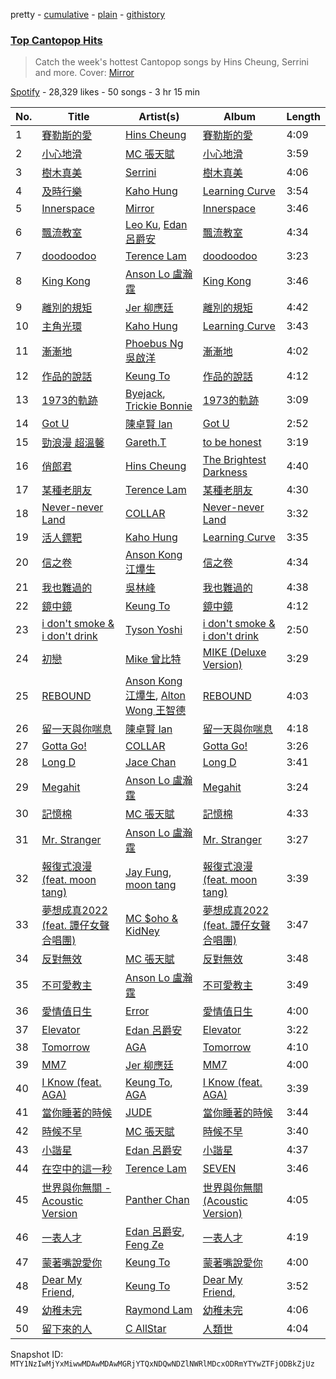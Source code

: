 pretty - [cumulative](/playlists/cumulative/37i9dQZF1DWW6TogMpx8Q2.md) - [plain](/playlists/plain/37i9dQZF1DWW6TogMpx8Q2) - [githistory](https://github.githistory.xyz/mackorone/spotify-playlist-archive/blob/main/playlists/plain/37i9dQZF1DWW6TogMpx8Q2)

### [Top Cantopop Hits](https://open.spotify.com/playlist/37i9dQZF1DWW6TogMpx8Q2)

> Catch the week's hottest Cantopop songs by Hins Cheung, Serrini and more\. Cover: <a href="spotify:artist:6B9YF4eOv99klogeZUzkYM">Mirror</a>

[Spotify](https://open.spotify.com/user/spotify) - 28,329 likes - 50 songs - 3 hr 15 min

| No. | Title | Artist(s) | Album | Length |
|---|---|---|---|---|
| 1 | [賽勒斯的愛](https://open.spotify.com/track/7wDHnKKyw7GSw9ihEHTXm3) | [Hins Cheung](https://open.spotify.com/artist/2MVfNjocvNrE03cQuxpsWK) | [賽勒斯的愛](https://open.spotify.com/album/5XwD4GmcpKNosw2lXoHes9) | 4:09 |
| 2 | [小心地滑](https://open.spotify.com/track/3U1sSlezn9BdzqsEx4VfHT) | [MC 張天賦](https://open.spotify.com/artist/5tRk0bqMQubKAVowp35XtC) | [小心地滑](https://open.spotify.com/album/3wlXOb1nMLgJr1jz2bTjAm) | 3:59 |
| 3 | [樹木真美](https://open.spotify.com/track/3V62hqp8AIqkSfr8Ys2lzP) | [Serrini](https://open.spotify.com/artist/0u3m5Sy2zsq4Gk0aduH9s7) | [樹木真美](https://open.spotify.com/album/24gJxtIlfZDK6SnR2MiuiU) | 4:06 |
| 4 | [及時行樂](https://open.spotify.com/track/4co81zh3xm4y6ZcyLj4eTz) | [Kaho Hung](https://open.spotify.com/artist/3wYcmejLVtOoHIq9szUugh) | [Learning Curve](https://open.spotify.com/album/4diB05q3Yl1cjCBdzeLHCd) | 3:54 |
| 5 | [Innerspace](https://open.spotify.com/track/1TC1xwWe4QVFlx6cPGWOaH) | [Mirror](https://open.spotify.com/artist/6B9YF4eOv99klogeZUzkYM) | [Innerspace](https://open.spotify.com/album/2XLO3r4aoXtdTa6nGpR9uL) | 3:46 |
| 6 | [飄流教室](https://open.spotify.com/track/5AnD1Tmu5hKPeHGyxGq6LJ) | [Leo Ku](https://open.spotify.com/artist/4F0XzHNcfvvA2I0rGqIwAQ), [Edan 呂爵安](https://open.spotify.com/artist/5jewGMrZtMNJk5OsZ61Cpo) | [飄流教室](https://open.spotify.com/album/7lMwgXZvrG5rhwHTA4tlbJ) | 4:34 |
| 7 | [doodoodoo](https://open.spotify.com/track/0bqYvGR4vP2KstdMyemKYI) | [Terence Lam](https://open.spotify.com/artist/3tvtGR8HzMHDbkLeZrFiBI) | [doodoodoo](https://open.spotify.com/album/5OxneUMRslWdTQlYpO8Wc9) | 3:23 |
| 8 | [King Kong](https://open.spotify.com/track/1UJYWfzyPjRwmlCawgJroV) | [Anson Lo 盧瀚霆](https://open.spotify.com/artist/2G4Ntbg3dYqkUAGrMUZ0U7) | [King Kong](https://open.spotify.com/album/3JKrNHh8gVviwWycHE9DDm) | 3:46 |
| 9 | [離別的規矩](https://open.spotify.com/track/5tHHZJbJgs6zQmvqewePEf) | [Jer 柳應廷](https://open.spotify.com/artist/6FH5vFm7hqDm3UzEAYuizY) | [離別的規矩](https://open.spotify.com/album/4zmlpzipP0VIn0YQyfUknJ) | 4:42 |
| 10 | [主角光環](https://open.spotify.com/track/3CsYuAe0Oi7t9w1jxWfHob) | [Kaho Hung](https://open.spotify.com/artist/3wYcmejLVtOoHIq9szUugh) | [Learning Curve](https://open.spotify.com/album/4diB05q3Yl1cjCBdzeLHCd) | 3:43 |
| 11 | [漸漸地](https://open.spotify.com/track/3s0LGsNnxPeJhqhE8bm3jQ) | [Phoebus Ng 吳啟洋](https://open.spotify.com/artist/35C0EdhwEfPvQhZKU8Ax2X) | [漸漸地](https://open.spotify.com/album/47b2GZEehmyONZ6B5I7Pzy) | 4:02 |
| 12 | [作品的說話](https://open.spotify.com/track/1dBroK67DSaaEE5kvkVjzG) | [Keung To](https://open.spotify.com/artist/0DwdA5ZgTJcIQ2uIhc110D) | [作品的說話](https://open.spotify.com/album/6vSggspaaAO0boTq0JQfhQ) | 4:12 |
| 13 | [1973的軌跡](https://open.spotify.com/track/5Z75p2CZda3ofl2umIJBmc) | [Byejack](https://open.spotify.com/artist/0yknwn0XnsbFLagS80AA0n), [Trickie Bonnie](https://open.spotify.com/artist/1nfAcziGyKgEOo0pIw4pVy) | [1973的軌跡](https://open.spotify.com/album/1s7oeSTjV48oXW3DlFrp3T) | 3:09 |
| 14 | [Got U](https://open.spotify.com/track/2pFkBa11TZLwI4t4uzIWdi) | [陳卓賢 Ian](https://open.spotify.com/artist/1qW9Pi35NXnu7Q8KWyVYe6) | [Got U](https://open.spotify.com/album/7uVe30iLgYZNzjExBxRVN0) | 2:52 |
| 15 | [勁浪漫 超溫馨](https://open.spotify.com/track/2YF2QvEFNGbIgNQaUzLk4Q) | [Gareth.T](https://open.spotify.com/artist/6R57JlNKlnNrYaji0vw8xx) | [to be honest](https://open.spotify.com/album/0qRlwYQIRtsqmQsRFYqOVi) | 3:19 |
| 16 | [俏郎君](https://open.spotify.com/track/4ckh5VN2HYQ8TzS51Nh7ol) | [Hins Cheung](https://open.spotify.com/artist/2MVfNjocvNrE03cQuxpsWK) | [The Brightest Darkness](https://open.spotify.com/album/4m5WJ461G2KsDfjTwKarF8) | 4:40 |
| 17 | [某種老朋友](https://open.spotify.com/track/4c9hHw1PUYXHfKFASXo8H0) | [Terence Lam](https://open.spotify.com/artist/3tvtGR8HzMHDbkLeZrFiBI) | [某種老朋友](https://open.spotify.com/album/4F9PntJ91ej5Uxyo1wgMii) | 4:30 |
| 18 | [Never\-never Land](https://open.spotify.com/track/2MKENhpdJ8egUGHl6EWG5F) | [COLLAR](https://open.spotify.com/artist/1IlMpBkrZ4Na4S9fOcuN3f) | [Never\-never Land](https://open.spotify.com/album/1rMS9dyJwf4mPubmsoGhh4) | 3:32 |
| 19 | [活人鏢靶](https://open.spotify.com/track/5UQGMMFAummYZSdshJdo71) | [Kaho Hung](https://open.spotify.com/artist/3wYcmejLVtOoHIq9szUugh) | [Learning Curve](https://open.spotify.com/album/4diB05q3Yl1cjCBdzeLHCd) | 3:35 |
| 20 | [信之卷](https://open.spotify.com/track/43AAdQfc9dodfuxkcKMZo3) | [Anson Kong 江𤒹生](https://open.spotify.com/artist/7bkvIZ8KT4kxelaAmobX8D) | [信之卷](https://open.spotify.com/album/3RNW4B6DQWb8Bbbq2jCQaP) | 4:34 |
| 21 | [我也難過的](https://open.spotify.com/track/2PkErrvrjQry3l1IhhJsor) | [吳林峰](https://open.spotify.com/artist/7vUVBbfIykXkc668JoZI5P) | [我也難過的](https://open.spotify.com/album/2hFVXHct1VP9me00DzxDCj) | 4:38 |
| 22 | [鏡中鏡](https://open.spotify.com/track/4umaD9GJDZMihD9mal7vd1) | [Keung To](https://open.spotify.com/artist/0DwdA5ZgTJcIQ2uIhc110D) | [鏡中鏡](https://open.spotify.com/album/3F6jDazcpKtodoMyQ3Of3V) | 4:12 |
| 23 | [i don't smoke & i don't drink](https://open.spotify.com/track/2BQIL0U5QdqK17n5o8KZB1) | [Tyson Yoshi](https://open.spotify.com/artist/3dayhmhJfL4I8w1PuL9MqQ) | [i don't smoke & i don't drink](https://open.spotify.com/album/3p2buXwB34FSSt8c7PJxc4) | 2:50 |
| 24 | [初戀](https://open.spotify.com/track/5XihvL3MlNcj6yPwAKsgFw) | [Mike 曾比特](https://open.spotify.com/artist/33oY0RTyXAMYBM6QSImuo7) | [MIKE \(Deluxe Version\)](https://open.spotify.com/album/0bEkpw5Jt53O0uBEYQX2Co) | 3:29 |
| 25 | [REBOUND](https://open.spotify.com/track/2P8bKzgGEUhgdSeTObumUR) | [Anson Kong 江𤒹生](https://open.spotify.com/artist/7bkvIZ8KT4kxelaAmobX8D), [Alton Wong 王智德](https://open.spotify.com/artist/0cuaC9Yla3eTu2miefuLdc) | [REBOUND](https://open.spotify.com/album/3BWl8RiEO6qsdZeNuMxAZv) | 4:03 |
| 26 | [留一天與你喘息](https://open.spotify.com/track/6flgMTTqhbJSNryAPCYcvA) | [陳卓賢 Ian](https://open.spotify.com/artist/1qW9Pi35NXnu7Q8KWyVYe6) | [留一天與你喘息](https://open.spotify.com/album/70ZVowDZAeADC8GGzpxtgj) | 4:18 |
| 27 | [Gotta Go!](https://open.spotify.com/track/3F16iie73VyKgN63z6YyZH) | [COLLAR](https://open.spotify.com/artist/1IlMpBkrZ4Na4S9fOcuN3f) | [Gotta Go!](https://open.spotify.com/album/5QMViZsyLMd5pJJc3l9BEO) | 3:26 |
| 28 | [Long D](https://open.spotify.com/track/3tzjn5ILVuHc4eSLTH60lY) | [Jace Chan](https://open.spotify.com/artist/1SCaQu3jTbcKIjy8aC7KHa) | [Long D](https://open.spotify.com/album/3SGir5Xnex2E02jNYAzRnr) | 3:41 |
| 29 | [Megahit](https://open.spotify.com/track/33bb4ipPqbeTdZLOAix27Z) | [Anson Lo 盧瀚霆](https://open.spotify.com/artist/2G4Ntbg3dYqkUAGrMUZ0U7) | [Megahit](https://open.spotify.com/album/3vwAviwOj5HoFL7WKlOH61) | 3:24 |
| 30 | [記憶棉](https://open.spotify.com/track/1ZrnCyms7CBYsCvkkVIkt8) | [MC 張天賦](https://open.spotify.com/artist/5tRk0bqMQubKAVowp35XtC) | [記憶棉](https://open.spotify.com/album/6uWrUpmYlVSBmJ6RkCW4QE) | 4:33 |
| 31 | [Mr\. Stranger](https://open.spotify.com/track/4pnqbvjkdoIKUzmfr1bUho) | [Anson Lo 盧瀚霆](https://open.spotify.com/artist/2G4Ntbg3dYqkUAGrMUZ0U7) | [Mr\. Stranger](https://open.spotify.com/album/0Uq2MMZXlZFzSZytUMBLPn) | 3:27 |
| 32 | [報復式浪漫 \(feat\. moon tang\)](https://open.spotify.com/track/5T6PZMH6QDRnhN3fYaXDQz) | [Jay Fung](https://open.spotify.com/artist/4EXI1ieJe2VDbvNsKOaNQL), [moon tang](https://open.spotify.com/artist/51ZhiTtynrHq7tD4xfGZV7) | [報復式浪漫 \(feat\. moon tang\)](https://open.spotify.com/album/0p4IXG9peFiRAtY0a7Xjuf) | 3:39 |
| 33 | [夢想成真2022 \(feat\. 譚仔女聲合唱團\)](https://open.spotify.com/track/4KJi1DpJcn8sYANFF9qZBa) | [MC $oho & KidNey](https://open.spotify.com/artist/0OzYRJJgttqlhZ63PHMndj) | [夢想成真2022 \(feat\. 譚仔女聲合唱團\)](https://open.spotify.com/album/6pIDMCqVB0GNi3b8GV3gjZ) | 3:47 |
| 34 | [反對無效](https://open.spotify.com/track/2P5Eeh29qJrYa1T27cdL3B) | [MC 張天賦](https://open.spotify.com/artist/5tRk0bqMQubKAVowp35XtC) | [反對無效](https://open.spotify.com/album/580J4faNuujItQTyIVzNxs) | 3:48 |
| 35 | [不可愛教主](https://open.spotify.com/track/7zYZYyaMmfsc7Jp4ZHd6UX) | [Anson Lo 盧瀚霆](https://open.spotify.com/artist/2G4Ntbg3dYqkUAGrMUZ0U7) | [不可愛教主](https://open.spotify.com/album/5bObDBd0n0q1zdlimWdIGH) | 3:49 |
| 36 | [愛情值日生](https://open.spotify.com/track/0ZXAnDoI4IDVab7Tg760Uh) | [Error](https://open.spotify.com/artist/6lhZDlPnfVWXxJUr9eVfEJ) | [愛情值日生](https://open.spotify.com/album/2OQ6GqUTwZSrwSlYEvPHoE) | 4:00 |
| 37 | [Elevator](https://open.spotify.com/track/1r0AJpxFzqFvptMlsHu3Bp) | [Edan 呂爵安](https://open.spotify.com/artist/5jewGMrZtMNJk5OsZ61Cpo) | [Elevator](https://open.spotify.com/album/1yC451iXNkoxQrPoOHrC9h) | 3:22 |
| 38 | [Tomorrow](https://open.spotify.com/track/0LuBQym8RGIcybVJE5F5iE) | [AGA](https://open.spotify.com/artist/1opXC6lrFxsiDks53X5d3Q) | [Tomorrow](https://open.spotify.com/album/5jLneIxjJyBOb8GC96tJy1) | 4:10 |
| 39 | [MM7](https://open.spotify.com/track/71zkB0xQxcF1Uq8F1ZoCqC) | [Jer 柳應廷](https://open.spotify.com/artist/6FH5vFm7hqDm3UzEAYuizY) | [MM7](https://open.spotify.com/album/2BFswwZQrotFdPT0Rf3cwk) | 4:00 |
| 40 | [I Know \(feat\. AGA\)](https://open.spotify.com/track/35bTq9CeIvJQTKrPuSoDv8) | [Keung To](https://open.spotify.com/artist/0DwdA5ZgTJcIQ2uIhc110D), [AGA](https://open.spotify.com/artist/1opXC6lrFxsiDks53X5d3Q) | [I Know \(feat\. AGA\)](https://open.spotify.com/album/1LaIUEunRC8X3f5dxnHDtm) | 3:39 |
| 41 | [當你睡著的時候](https://open.spotify.com/track/5cq3lcOJi4CU14LmSJL8Lv) | [JUDE](https://open.spotify.com/artist/0fs8Z11YQwRDEhdgRXoi4q) | [當你睡著的時候](https://open.spotify.com/album/6dilfUvZmJlag4W2UGv424) | 3:44 |
| 42 | [時候不早](https://open.spotify.com/track/433FK3gktWwmjkAPMSqVNO) | [MC 張天賦](https://open.spotify.com/artist/5tRk0bqMQubKAVowp35XtC) | [時候不早](https://open.spotify.com/album/7fBnsOe1M8Ineu5Y1FQ5C4) | 3:40 |
| 43 | [小諧星](https://open.spotify.com/track/4Pzi0povbtMOuVyGKGNOKu) | [Edan 呂爵安](https://open.spotify.com/artist/5jewGMrZtMNJk5OsZ61Cpo) | [小諧星](https://open.spotify.com/album/19F3jFJst7yhZ7U5ziGuaj) | 4:37 |
| 44 | [在空中的這一秒](https://open.spotify.com/track/5st8nBxaC9GX6Dl3VMXTbM) | [Terence Lam](https://open.spotify.com/artist/3tvtGR8HzMHDbkLeZrFiBI) | [SEVEN](https://open.spotify.com/album/3jNEnRhkbV5FvHeX6ENm8o) | 3:46 |
| 45 | [世界與你無關 \- Acoustic Version](https://open.spotify.com/track/6OMVP0bYGhLGTp1Mvl3iOH) | [Panther Chan](https://open.spotify.com/artist/3jS58yKkLzOd8S8IHyCsEm) | [世界與你無關 \(Acoustic Version\)](https://open.spotify.com/album/4Vv0pIpYXxmlrXNBSbXuZq) | 4:05 |
| 46 | [一表人才](https://open.spotify.com/track/6zeblz6qaURo2JphS7XeFz) | [Edan 呂爵安](https://open.spotify.com/artist/5jewGMrZtMNJk5OsZ61Cpo), [Feng Ze](https://open.spotify.com/artist/6QYehwA9q6UQEMs1Vak0uy) | [一表人才](https://open.spotify.com/album/0D0U5JDeFboAiXAZJ0FMUs) | 4:19 |
| 47 | [蒙著嘴說愛你](https://open.spotify.com/track/2w9A7fvq6ka5CB9l7wDZXG) | [Keung To](https://open.spotify.com/artist/0DwdA5ZgTJcIQ2uIhc110D) | [蒙著嘴說愛你](https://open.spotify.com/album/6OPGexvajf1yf21kT1X0v9) | 4:00 |
| 48 | [Dear My Friend,](https://open.spotify.com/track/11IqNbLOD4s4nVYSuEttFR) | [Keung To](https://open.spotify.com/artist/0DwdA5ZgTJcIQ2uIhc110D) | [Dear My Friend,](https://open.spotify.com/album/63tXaSpdAXnGGTAR9obRz3) | 3:52 |
| 49 | [幼稚未完](https://open.spotify.com/track/1TcsJ21R8PMmpLcj34A02E) | [Raymond Lam](https://open.spotify.com/artist/4KCnzC71azFAYCKmD1bJOK) | [幼稚未完](https://open.spotify.com/album/1cMNmZCvoKkwGdUZpwcLTF) | 4:06 |
| 50 | [留下來的人](https://open.spotify.com/track/0NaXXkY7Lss2VF3sYISJXG) | [C AllStar](https://open.spotify.com/artist/0ip5ivJzpy0v4DWVVKxc4D) | [人類世](https://open.spotify.com/album/44L9IokCH6BqKPFfkNbS9V) | 4:04 |

Snapshot ID: `MTY1NzIwMjYxMiwwMDAwMDAwMGRjYTQxNDQwNDZlNWRlMDcxODRmYTYwZTFjODBkZjUz`

